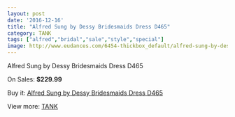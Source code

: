 ```yaml
---
layout: post
date: '2016-12-16'
title: "Alfred Sung by Dessy Bridesmaids Dress D465"
category: TANK
tags: ["alfred","bridal","sale","style","special"]
image: http://www.eudances.com/6454-thickbox_default/alfred-sung-by-dessy-bridesmaids-dress-d465.jpg
---
```

Alfred Sung by Dessy Bridesmaids Dress D465

On Sales: **$229.99**
<a href="https://www.eudances.com/en/tank/2353-alfred-sung-by-dessy-bridesmaids-dress-d465.html"><amp-img layout="responsive" width="600" height="600" src="//www.eudances.com/6454-thickbox_default/alfred-sung-by-dessy-bridesmaids-dress-d465.jpg" alt="Alfred Sung by Dessy Bridesmaids Dress D465 0" /></a>
<a href="https://www.eudances.com/en/tank/2353-alfred-sung-by-dessy-bridesmaids-dress-d465.html"><amp-img layout="responsive" width="600" height="600" src="//www.eudances.com/6455-thickbox_default/alfred-sung-by-dessy-bridesmaids-dress-d465.jpg" alt="Alfred Sung by Dessy Bridesmaids Dress D465 1" /></a>

Buy it: [Alfred Sung by Dessy Bridesmaids Dress D465](https://www.eudances.com/en/tank/2353-alfred-sung-by-dessy-bridesmaids-dress-d465.html "Alfred Sung by Dessy Bridesmaids Dress D465")

View more: [TANK](https://www.eudances.com/en/28-tank "TANK")